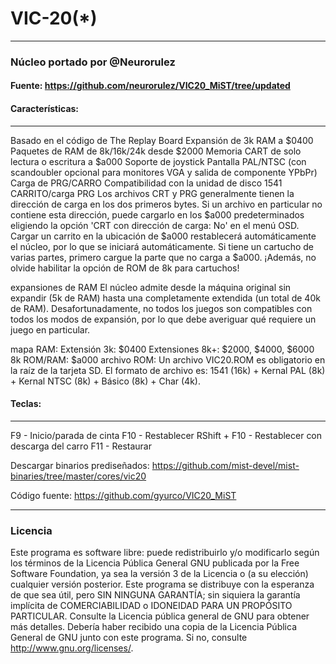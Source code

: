 # VIC-20(*)
--------------------------------------------------
### Núcleo portado por @Neurorulez

#### Fuente: https://github.com/neurorulez/VIC20_MiST/tree/updated

#### Características:
-------------------------------------------------- ----

Basado en el código de The Replay Board
Expansión de 3k RAM a $0400
Paquetes de RAM de 8k/16k/24k desde $2000
Memoria CART de solo lectura o escritura a $a000
Soporte de joystick
Pantalla PAL/NTSC (con scandoubler opcional para monitores VGA y salida de componente YPbPr)
Carga de PRG/CARRO
Compatibilidad con la unidad de disco 1541
CARRITO/carga PRG
Los archivos CRT y PRG generalmente tienen la dirección de carga en los dos primeros bytes. Si un archivo en particular no contiene esta dirección, puede cargarlo en los $a000 predeterminados eligiendo la opción 'CRT con dirección de carga: No' en el menú OSD. Cargar un carrito en la ubicación de $a000 restablecerá automáticamente el núcleo, por lo que se iniciará automáticamente. Si tiene un cartucho de varias partes, primero cargue la parte que no carga a $a000. ¡Además, no olvide habilitar la opción de ROM de 8k para cartuchos!

expansiones de RAM
El núcleo admite desde la máquina original sin expandir (5k de RAM) hasta una completamente extendida (un total de 40k de RAM). Desafortunadamente, no todos los juegos son compatibles con todos los modos de expansión, por lo que debe averiguar qué requiere un juego en particular.

mapa RAM:
Extensión 3k: $0400
Extensiones 8k+: $2000, $4000, $6000
8k ROM/RAM: $a000
archivo ROM:
Un archivo VIC20.ROM es obligatorio en la raíz de la tarjeta SD. El formato de archivo es: 1541 (16k) + Kernal PAL (8k) + Kernal NTSC (8k) + Básico (8k) + Char (4k).

#### Teclas:
-------------------------------------------------- -----------------

F9 - Inicio/parada de cinta
F10 - Restablecer
RShift + F10 - Restablecer con descarga del carro
F11 - Restaurar

Descargar binarios prediseñados:
https://github.com/mist-devel/mist-binaries/tree/master/cores/vic20

Código fuente:
https://github.com/gyurco/VIC20_MiST

-------------------------------------------------- -
### Licencia


Este programa es software libre: puede redistribuirlo y/o modificarlo según los términos de la Licencia Pública General GNU publicada por la Free Software Foundation, ya sea la versión 3 de la Licencia o (a su elección) cualquier versión posterior.
Este programa se distribuye con la esperanza de que sea útil, pero SIN NINGUNA GARANTÍA; sin siquiera la garantía implícita de COMERCIABILIDAD o IDONEIDAD PARA UN PROPÓSITO PARTICULAR. Consulte la Licencia pública general de GNU para obtener más detalles.
Debería haber recibido una copia de la Licencia Pública General de GNU junto con este programa. Si no, consulte http://www.gnu.org/licenses/.
